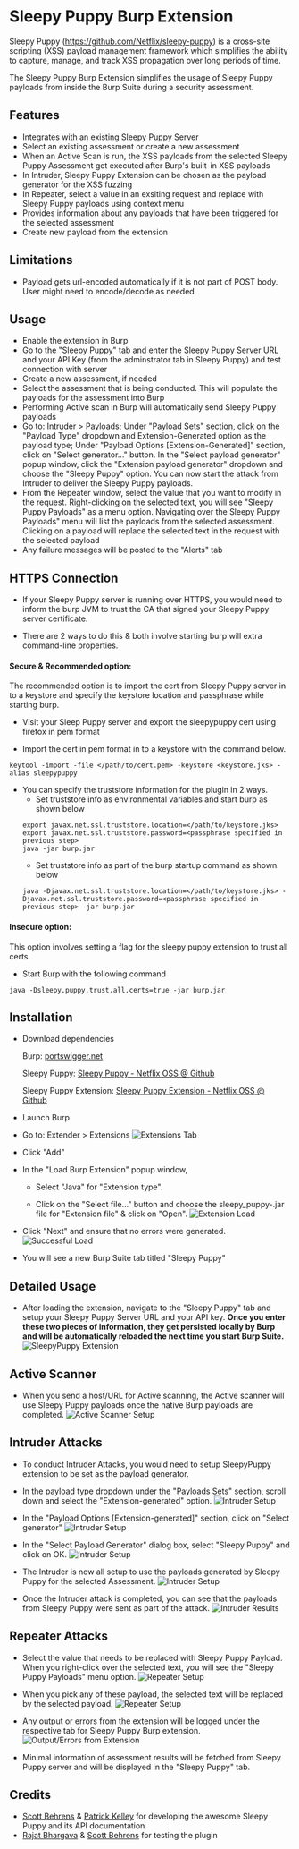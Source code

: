 Sleepy Puppy Burp Extension
===========================

Sleepy Puppy (https://github.com/Netflix/sleepy-puppy) is a cross-site scripting (XSS) payload management framework which simplifies the ability to capture, manage, and track XSS propagation over long periods of time. 

The Sleepy Puppy Burp Extension simplifies the usage of Sleepy Puppy payloads from inside the Burp Suite during a security assessment.


## Features
* Integrates with an existing Sleepy Puppy Server
* Select an existing assessment or create a new assessment
* When an Active Scan is run, the XSS payloads from the selected Sleepy Puppy Assessment get executed after Burp's built-in XSS payloads
* In Intruder, Sleepy Puppy Extension can be chosen as the payload generator for the XSS fuzzing
* In Repeater, select a value in an exsiting request and replace with Sleepy Puppy payloads using context menu
* Provides information about any payloads that have been triggered for the selected assessment 
* Create new payload from the extension

## Limitations
* Payload gets url-encoded automatically if it is not part of POST body. User might need to encode/decode as needed

## Usage
* Enable the extension in Burp
* Go to the "Sleepy Puppy" tab and enter the Sleepy Puppy Server URL and your API Key (from the adminstrator tab in Sleepy Puppy) and test connection with server
* Create a new assessment, if needed
* Select the assessment that is being conducted. This will populate the payloads for the assessment into Burp
* Performing Active scan in Burp will automatically send Sleepy Puppy payloads
* Go to: Intruder > Payloads; Under "Payload Sets" section, click on the "Payload Type" dropdown and Extension-Generated option as the payload type; Under "Payload Options [Extension-Generated]" section, click on "Select generator..." button. In the "Select payload generator" popup window, click the "Extension payload generator" dropdown and choose the "Sleepy Puppy" option. You can now start the attack from Intruder to deliver the Sleepy Puppy payloads.
* From the Repeater window, select the value that you want to modify in the request. Right-clicking on the selected text, you will see "Sleepy Puppy Payloads" as a menu option. Navigating over the Sleepy Puppy Payloads" menu will list the payloads from the selected assessment. Clicking on a payload will replace the selected text in the request with the selected payload
* Any failure messages will be posted to the "Alerts" tab

## HTTPS Connection

* If your Sleepy Puppy server is running over HTTPS, you would need to inform the burp JVM to trust the CA that signed your Sleepy Puppy server certificate.

* There are 2 ways to do this & both involve starting burp will extra command-line properties.


#### Secure & Recommended option:

The recommended option is to import the cert from Sleepy Puppy server in to a keystore and specify the keystore location and passphrase while starting burp.

- Visit your Sleep Puppy server and export the sleepypuppy cert using firefox in pem format

- Import the cert in pem format in to a keystore with the command below.
```
keytool -import -file </path/to/cert.pem> -keystore <keystore.jks> -alias sleepypuppy
```
- You can specify the truststore information for the plugin in 2 ways.
  - Set truststore info as environmental variables and start burp as shown below
  ```
  export javax.net.ssl.truststore.location=</path/to/keystore.jks>
  export javax.net.ssl.truststore.password=<passphrase specified in previous step>
  java -jar burp.jar
  ```
  - Set truststore info as part of the burp startup command as shown below
  ```
  java -Djavax.net.ssl.truststore.location=</path/to/keystore.jks> -Djavax.net.ssl.truststore.password=<passphrase specified in previous step> -jar burp.jar
  ```

#### Insecure option:

This option involves setting a flag for the sleepy puppy extension to trust all certs.

- Start Burp with the following command
```
java -Dsleepy.puppy.trust.all.certs=true -jar burp.jar
```

## Installation

* Download dependencies

  Burp: [portswigger.net](https://portswigger.net/burp/download.html)

  Sleepy Puppy: [Sleepy Puppy - Netflix OSS @ Github](https://github.com/Netflix/sleepy-puppy)

  Sleepy Puppy Extension: [Sleepy Puppy Extension - Netflix OSS @ Github](https://github.com/Netflix/sleepy-puppy/raw/master/burp-extension)
  

* Launch Burp

* Go to: Extender > Extensions
![Extensions Tab](https://github.com/Netflix/sleepy-puppy/raw/master/burp-extension/images/burp_extensions_tab.png)

* Click "Add"

* In the "Load Burp Extension" popup window,

  * Select "Java" for "Extension type".

  * Click on the "Select file..." button and choose the sleepy_puppy-<version>.jar file for "Extension file" & click on "Open".
![Extension Load](https://github.com/Netflix/sleepy-puppy/raw/master/burp-extension/images/add_extension.png)

* Click "Next" and ensure that no errors were generated.
![Successful Load](https://github.com/Netflix/sleepy-puppy/raw/master/burp-extension/images/extension_loaded_without_errors.png)

* You will see a new Burp Suite tab titled "Sleepy Puppy"
 
## Detailed Usage

* After loading the extension, navigate to the "Sleepy Puppy" tab and setup your Sleepy Puppy Server URL and your API key. **Once you enter these two pieces of information, they get persisted locally by Burp and will be automatically reloaded the next time you start Burp Suite.**
![SleepyPuppy Extension](https://github.com/Netflix/sleepy-puppy/raw/master/burp-extension/images/sleepypuppy_extension.png)

## Active Scanner

* When you send a host/URL for Active scanning, the Active scanner will use Sleepy Puppy payloads once the native Burp payloads are completed.
![Active Scanner Setup](https://github.com/Netflix/sleepy-puppy/raw/master/burp-extension/images/scanner_uses_burp_payloads_followed_by_sleepypuppy_payloads.png)

## Intruder Attacks

* To conduct Intruder Attacks, you would need to setup SleepyPuppy extension to be set as the payload generator. 
* In the payload type dropdown under the "Payloads Sets" section, scroll down and select the "Extension-generated" option.
![Intruder Setup](https://github.com/Netflix/sleepy-puppy/raw/master/burp-extension/images/intruder_attack_config_3.png)

* In the "Payload Options [Extension-generated]" section, click on "Select generator"
![Intruder Setup](https://github.com/Netflix/sleepy-puppy/raw/master/burp-extension/images/intruder_attack_config_4.png)

* In the "Select Payload Generator" dialog box, select "Sleepy Puppy" and click on OK.
![Intruder Setup](https://github.com/Netflix/sleepy-puppy/raw/master/burp-extension/images/intruder_attack_config_6.png)

* The Intruder is now all setup to use the payloads generated by Sleepy Puppy for the selected Assessment.
![Intruder Setup](https://github.com/Netflix/sleepy-puppy/raw/master/burp-extension/images/intruder_attack_config_7.png)

* Once the Intruder attack is completed, you can see that the payloads from Sleepy Puppy were sent as part of the attack.
![Intruder Results](https://github.com/Netflix/sleepy-puppy/raw/master/burp-extension/images/intruder_attacks_completed.png)

## Repeater Attacks

* Select the value that needs to be replaced with Sleepy Puppy Payload. When you right-click over the selected text, you will see the "Sleepy Puppy Payloads" menu option. 
![Repeater Setup](https://github.com/Netflix/sleepy-puppy/raw/master/burp-extension/images/repeater_request_value_to_be_replaced_with_sleepypuppy_payload.png)

* When you pick any of these payload, the selected text will be replaced by the selected payload.
![Repeater Setup](https://github.com/Netflix/sleepy-puppy/raw/master/burp-extension/images/repeater_request_value_replaced_with_sleepypuppy_payload.png)

* Any output or errors from the extension will be logged under the respective tab for Sleepy Puppy Burp extension.
![Output/Errors from Extension](https://github.com/Netflix/sleepy-puppy/raw/master/burp-extension/images/sleepypuppy_errors_output.png)

* Minimal information of assessment results will be fetched from Sleepy Puppy server and will be displayed in the "Sleepy Puppy" tab.

## Credits

 - [Scott Behrens](https://github.com/sbehrens) & [Patrick Kelley](https://github.com/monkeysecurity) for developing the awesome Sleepy Puppy and its API documentation
 - [Rajat Bhargava](https://github.com/rajatb) & [Scott Behrens](https://github.com/sbehrens) for testing the plugin
